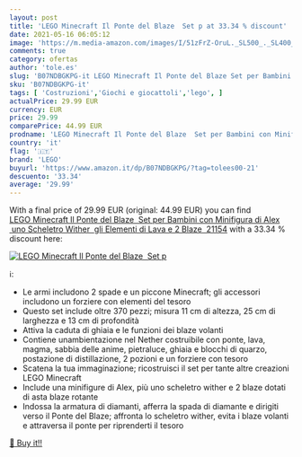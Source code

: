 ```yaml
---
layout: post
title: 'LEGO Minecraft Il Ponte del Blaze  Set p at 33.34 % discount'
date: 2021-05-16 06:05:12
image: 'https://m.media-amazon.com/images/I/51zFrZ-OruL._SL500_._SL400_.jpg'
comments: true
category: ofertas
author: 'tole.es'
slug: 'B07NDBGKPG-it LEGO Minecraft Il Ponte del Blaze Set per Bambini con...'
sku: 'B07NDBGKPG-it'
tags: [ 'Costruzioni','Giochi e giocattoli','lego', ]
actualPrice: 29.99 EUR
currency: EUR
price: 29.99
comparePrice: 44.99 EUR
prodname: 'LEGO Minecraft Il Ponte del Blaze  Set per Bambini con Minifigura di Alex  uno Scheletro Wither  gli Elementi di Lava e 2 Blaze  21154'
country: 'it'
flag: '🇮🇹'
brand: 'LEGO'
buyurl: 'https://www.amazon.it/dp/B07NDBGKPG/?tag=tolees00-21'
descuento: '33.34'
average: '29.99'
---
```


With a final price of 29.99 EUR (original: 44.99 EUR) you can find [LEGO Minecraft Il Ponte del Blaze  Set per Bambini con Minifigura di Alex  uno Scheletro Wither  gli Elementi di Lava e 2 Blaze  21154](https://www.amazon.it/dp/B07NDBGKPG/?tag=tolees00-21) with a  33.34 % discount here:

[![LEGO Minecraft Il Ponte del Blaze  Set p](https://m.media-amazon.com/images/I/51zFrZ-OruL._SL500_._SL400_.jpg)](https://www.amazon.it/dp/B07NDBGKPG/?tag=tolees00-21)

ℹ️:

- Le armi includono 2 spade e un piccone Minecraft; gli accessori includono un forziere con elementi del tesoro
- Questo set include oltre 370 pezzi; misura 11 cm di altezza, 25 cm di larghezza e 13 cm di profondità
- Attiva la caduta di ghiaia e le funzioni dei blaze volanti
- Contiene unambientazione nel Nether costruibile con ponte, lava, magma, sabbia delle anime, pietraluce, ghiaia e blocchi di quarzo, postazione di distillazione, 2 pozioni e un forziere con tesoro
- Scatena la tua immaginazione; ricostruisci il set per tante altre creazioni LEGO Minecraft
- Include una minifigure di Alex, più uno scheletro wither e 2 blaze dotati di asta blaze rotante
- Indossa la armatura di diamanti, afferra la spada di diamante e dirigiti verso il Ponte del Blaze; affronta lo scheletro wither, evita i blaze volanti e attraversa il ponte per riprenderti il tesoro

[🛒 Buy it!!](https://www.amazon.it/dp/B07NDBGKPG/?tag=tolees00-21)
